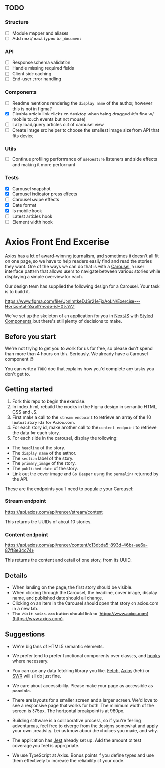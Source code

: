 ## TODO

### Structure
- [ ] Module mapper and aliases
- [ ] Add next/react types to `_document`

### API
- [ ] Response schema validation
- [ ] Handle missing required fields
- [ ] Client side caching
- [ ] End-user error handling

### Components
- [ ] Readme mentions rendering the `display name` of the author, however this is not in figma?
- [X] Disable article link clicks on desktop when being dragged (it's fine w/ mobile touch events but not mouse)
- [ ] Lazy load/query articles out of carousel view
- [ ] Create image src helper to choose the smallest image size from API that fits device

### Utils
- [ ] Continue profiling performance of `useGesture` listeners and side effects and making it more performant

### Tests
- [X] Carousel snapshot
- [X] Carousel indicator press effects
- [ ] Carousel swipe effects
- [X] Date format
- [X] Is mobile hook
- [ ] Latest articles hook
- [ ] Element width hook

# Axios Front End Excerise

Axios has a lot of award-winning journalism, and sometimes it doesn't all fit on one page, so we have to help readers easily find and read the stories they want. One of the ways we can do that is with a [Carousel](http://ui-patterns.com/patterns/Carousel), a user interface pattern that allows users to navigate between various stories while displaying a simple overview for each.

Our design team has supplied the following design for a Carousel. Your task is to build it.

https://www.figma.com/file/UpnImtkeDJSr21eFjxAoLN/Exercise---Horizontal-Scroll?node-id=0%3A1

We've set up the skeleton of an application for you in [NextJS](https://nextjs.org) with [Styled Components](https://styled-components.com), but there's still plenty of decisions to make.

## Before you start

We're not trying to get you to work for us for free, so please don't spend than more than 4 hours on this. Seriously. We already have a Carousel component 😉

You can write a `TODO` doc that explains how you'd complete any tasks you don't get to.

## Getting started
1. Fork this repo to begin the exercise.
2. In index.html, rebuild the mocks in the Figma design in semantic HTML, CSS and JS.
3. First make a call to the `stream endpoint` to retrieve an array of the 10 lastest story ids for Axios.com.
4. For each story id, make another call to the `content endpoint` to retrieve the data for each story.
5. For each slide in the carousel, display the following:
- The `headline` of the story.
- The `display name` of the author.
- The `section` label of the story.
- The `primary_image` of the story.
- The `published date` of the story.
- Link out the cover image and `Go Deeper` using the `permalink` returned by the API.

These are the endpoints you'll need to populate your Carousel:

### Stream endpoint
https://api.axios.com/api/render/stream/content

This returns the UUIDs of about 10 stories.

### Content endpoint
https://api.axios.com/api/render/content/c13dbda5-893d-46ba-ae6a-87ff8e34c74e

This returns the content and detail of one story, from its UUID.

## Details

- When landing on the page, the first story should be visible.
- When clicking through the Carousel, the headline, cover image, display name, and published date should all change.
- Clicking on an item in the Carousel should open that story on axios.com in a new tab.
- The `Visit axios.com` button should link to [https://www.axios.com](https://www.axios.com).

## Suggestions

- We're big fans of HTML5 semantic elements.

- We prefer tend to prefer functional components over classes, and [hooks](https://reactjs.org/docs/hooks-intro.html) where necessary.

- You can use any data fetching library you like. [Fetch](https://github.com/matthew-andrews/isomorphic-fetch), [Axios](https://github.com/axios/axios) (heh) or [SWR](https://github.com/vercel/swr) will all do just fine.

- We care about accessibility. Please make your page as accessible as possible.

- There are layouts for a smaller screen and a larger screen. We'd love to see a responsive page that works for both. The minimum width of the screen is 375px. The horizontal breakpoint is at 980px.

- Building software is a collaborative process, so if you're feeling adventurous, feel free to diverge from the designs somewhat and apply your own creativity. Let us know about the choices you made, and why.

- The application has [Jest](https://jestjs.io) already set up. Add the amount of test coverage you feel is appropriate.

- We use TypeScript at Axios. Bonus points if you define types and use them effectively to increase the reliability of your code.
